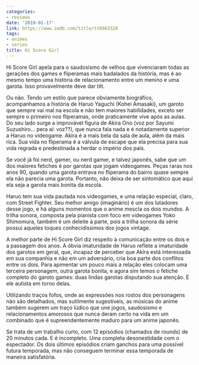```yaml
---
categories:
- reviews
date: '2019-01-17'
link: https://www.imdb.com/title/tt8963328
tags:
- animes
- series
title: Hi Score Girl
---
```


Hi Score Girl apela para o saudosismo de velhos que vivenciaram todas as gerações dos games e fliperamas mais badalados da história, mas é ao mesmo tempo uma história de relacionamento entre um menino e uma garota. Isso provavelmente deve dar tilt.

Ou não. Tendo um estilo que parece obviamente biográfico, acompanhamos a história de Haruo Yaguchi (Kohei Amasaki), um garoto que sempre vai mal na escola e não tem maiores habilidades, exceto ser sempre o primeiro nos fliperamas, onde praticamente vive após as aulas. Do seu lado surge a improvável figura de Akira Ono (voz por Sayumi Suzushiro... pera aí: voz??), que nunca fala nada e é notadamente superior a Haruo no videogame. Akira é a mais bela da sala de aula, além da mais rica. Sua vida no fliperama é a válvula de escape que ela precisa para sua vida regrada e predestinada a herdar o império dos pais.

Se você já foi nerd, gamer, ou nerd gamer, e talvez japonês, sabe que um dos maiores fetiches é por garotas que jogam videogames. Peças raras nos anos 90, quando uma garota entrava no fliperama do bairro quase sempre ela não parecia uma garota. Portanto, não deixa de ser sintomático que aqui ela seja a garota mais bonita da escola.

Haruo tem sua vida pautada nos videogames, e uma relação especial, claro, com Street Fighter. Seu melhor amigo (imaginário) é um dos lutadores desse jogo, e há alguns momentos que o anime mescla os dois mundos. A trilha sonora, composta pela pianista com foco em videogames Yoko Shimomura, também é um deleite à parte, pois a trilha sonora da série possui aqueles toques conhecidíssimos dos jogos vintage.

A melhor parte de Hi Score Girl diz respeito à comunicação entre os dois e a passagem dos anos. A óbvia imaturidade de Haruo reflete a imaturidade dos garotos em geral, que, incapaz de perceber que Akira está interessada em sua companhia e não em um adversário, cria boa parte dos conflitos entre os dois. Para apimentar um pouco mais a relação eles colocam uma terceira personagem, outra garota bonita, e agora sim temos o fetiche completo do garoto games: duas lindas garotas disputando sua atenção. E ele autista em torno delas.

Utilizando traços fofos, onde as expressões nos rostos dos personagens não são detalhados, mas sutilmente sugestíveis, as músicas do anime também sugerem um traço lúdico que une jogos, saudosismo e relacionamentos amorosos que nunca deram certo na vida em um combinado que é supreendentemente maduro para um anime japonês.

Se trata de um trabalho curto, com 12 episódios (chamados de rounds) de 20 minutos cada. E é incompleto. Uma completa desonestidade com o espectador. Os dois últimos episódios criam ganchos para uma possível futura temporada, mas não conseguem terminar essa temporada de maneira satisfatória.